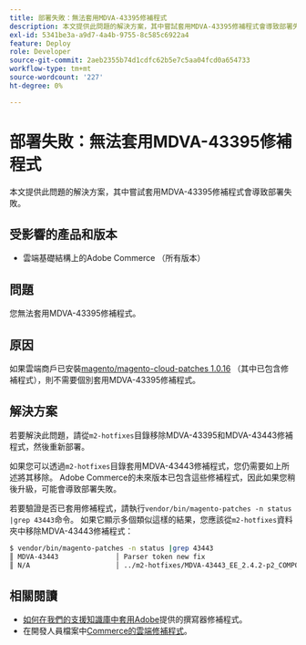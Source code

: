 ```yaml
---
title: 部署失敗：無法套用MDVA-43395修補程式
description: 本文提供此問題的解決方案，其中嘗試套用MDVA-43395修補程式會導致部署失敗。
exl-id: 5341be3a-a9d7-4a4b-9755-8c585c6922a4
feature: Deploy
role: Developer
source-git-commit: 2aeb2355b74d1cdfc62b5e7c5aa04fcd0a654733
workflow-type: tm+mt
source-wordcount: '227'
ht-degree: 0%

---
```


# 部署失敗：無法套用MDVA-43395修補程式

本文提供此問題的解決方案，其中嘗試套用MDVA-43395修補程式會導致部署失敗。

## 受影響的產品和版本

* 雲端基礎結構上的Adobe Commerce （所有版本）

## 問題

您無法套用MDVA-43395修補程式。

## 原因

如果雲端商戶已安裝[magento/magento-cloud-patches 1.0.16](https://experienceleague.adobe.com/en/docs/commerce-cloud-service/user-guide/release-notes/cloud-patches#v1016) （其中已包含修補程式），則不需要個別套用MDVA-43395修補程式。

## 解決方案

若要解決此問題，請從`m2-hotfixes`目錄移除MDVA-43395和MDVA-43443修補程式，然後重新部署。

如果您可以透過`m2-hotfixes`目錄套用MDVA-43443修補程式，您仍需要如上所述將其移除。 Adobe Commerce的未來版本已包含這些修補程式，因此如果您稍後升級，可能會導致部署失敗。

若要驗證是否已套用修補程式，請執行`vendor/bin/magento-patches -n status |grep 43443`命令。
如果它顯示多個類似這樣的結果，您應該從`m2-hotfixes`資料夾中移除MDVA-43443修補程式：

```bash
$ vendor/bin/magento-patches -n status |grep 43443
║ MDVA-43443              │ Parser token new fix                                         │ Other           │ Adobe Commerce Support │ Applied     │ Patch type: Required                                     ║
║ N/A                     │ ../m2-hotfixes/MDVA-43443_EE_2.4.2-p2_COMPOSER_v1.patch      │ Other           │ Local                  │ Applied     │ Patch type: Custom                                       ║
```

## 相關閱讀

* [如何在我們的支援知識庫中套用Adobe](/help/how-to/general/how-to-apply-a-composer-patch-provided-by-magento.md)提供的撰寫器修補程式。
* 在開發人員檔案中[Commerce的雲端修補程式](https://experienceleague.adobe.com/en/docs/commerce-cloud-service/user-guide/release-notes/cloud-patches#v1016)。
